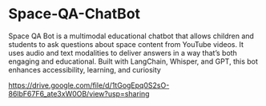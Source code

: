 # Space-QA-ChatBot
Space QA Bot is a multimodal educational chatbot that allows children and students to ask questions about space content from YouTube videos. It uses audio and text modalities to deliver answers in a way that’s both engaging and educational. Built with LangChain, Whisper, and GPT, this bot enhances accessibility, learning, and curiosity





https://drive.google.com/file/d/1tGogEpq0S2sO-86lbF67F6_ate3xW0OB/view?usp=sharing
